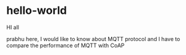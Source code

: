 # hello-world

HI all

prabhu here, I would like to know about MQTT protocol and 
I have to compare the performance of MQTT with CoAP

